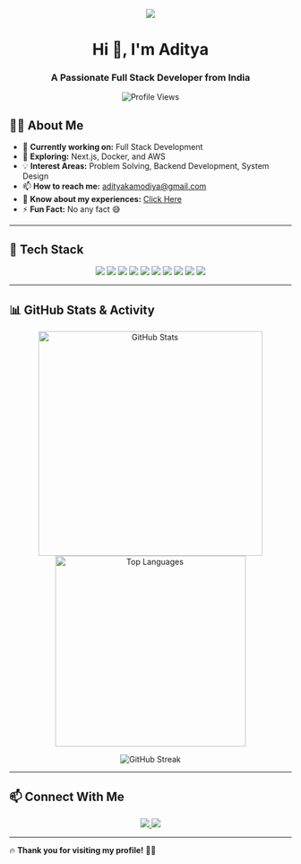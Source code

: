 <!-- Banner -->
<p align="center">
  <img src="https://readme-typing-svg.herokuapp.com?font=Fira+Code&pause=1000&color=F75C7E&width=435&lines=Hi+%F0%9F%91%8B%2C+I'm+Aditya+Kamodiya;Full+Stack+Developer;MERN+Stack+%7C+Java+%7C+SQL+%7C+DSA;Passionate+about+coding+and+tech!">
</p>

<!-- Header -->
<h1 align="center">Hi 👋, I'm Aditya</h1>
<h3 align="center">A Passionate Full Stack Developer from India</h3>

<!-- Profile Views -->
<p align="center">
  <img src="https://komarev.com/ghpvc/?username=adityakamodiya&label=Profile%20views&color=0e75b6&style=flat" alt="Profile Views" />
</p>

<!-- About Me -->
## 🙋‍♂️ About Me
- 🔭 **Currently working on:** Full Stack Development  
- 🌱 **Exploring:** Next.js, Docker, and AWS  
- 💡 **Interest Areas:** Problem Solving, Backend Development, System Design  
- 📫 **How to reach me:** adityakamodiya@gmail.com  
- 📄 **Know about my experiences:** [Click Here](#)  
- ⚡ **Fun Fact:** No any fact 😅  

---

## 🚀 Tech Stack
<p align="center">
  <!-- Programming Languages -->
  <img src="https://img.shields.io/badge/Java-ED8B00?style=for-the-badge&logo=java&logoColor=white"/>
  <img src="https://img.shields.io/badge/Python-3776AB?style=for-the-badge&logo=python&logoColor=white"/>
  <img src="https://img.shields.io/badge/JavaScript-F7DF1E?style=for-the-badge&logo=javascript&logoColor=black"/>
  
  <!-- Frontend -->
  <img src="https://img.shields.io/badge/HTML5-E34F26?style=for-the-badge&logo=html5&logoColor=white"/>
  <img src="https://img.shields.io/badge/CSS3-1572B6?style=for-the-badge&logo=css3&logoColor=white"/>
  <img src="https://img.shields.io/badge/React-20232A?style=for-the-badge&logo=react&logoColor=61DAFB"/>
  
  <!-- Backend -->
  <img src="https://img.shields.io/badge/Node.js-43853D?style=for-the-badge&logo=node.js&logoColor=white"/>
  <img src="https://img.shields.io/badge/Express.js-000000?style=for-the-badge&logo=express&logoColor=white"/>
  
  <!-- Database -->
  <img src="https://img.shields.io/badge/MongoDB-4EA94B?style=for-the-badge&logo=mongodb&logoColor=white"/>
  <img src="https://img.shields.io/badge/MariaDB-003545?style=for-the-badge&logo=mariadb&logoColor=white"/>
</p>

---

## 📊 GitHub Stats & Activity

<p align="center">
  <img src="https://github-readme-stats.vercel.app/api?username=adityakamodiya&show_icons=true&theme=tokyonight" alt="GitHub Stats" width="400px"/>
  <img src="https://github-readme-stats.vercel.app/api/top-langs/?username=adityakamodiya&layout=compact&theme=tokyonight" alt="Top Languages" width="340px"/>
</p>

<p align="center">
  <img src="https://github-readme-streak-stats.herokuapp.com/?user=adityakamodiya&theme=tokyonight" alt="GitHub Streak"/>
</p>

---

## 📫 Connect With Me
<p align="center">
  <a href="https://linkedin.com/in/aditya-kamodiya" target="blank">
    <img src="https://img.shields.io/badge/LinkedIn-0077B5?style=for-the-badge&logo=linkedin&logoColor=white" />
  </a>
  <a href="https://instagram.com/aadii_64" target="blank">
    <img src="https://img.shields.io/badge/Instagram-E4405F?style=for-the-badge&logo=instagram&logoColor=white" />
  </a>
</p>

---

🔥 **Thank you for visiting my profile!** 🚀✨
